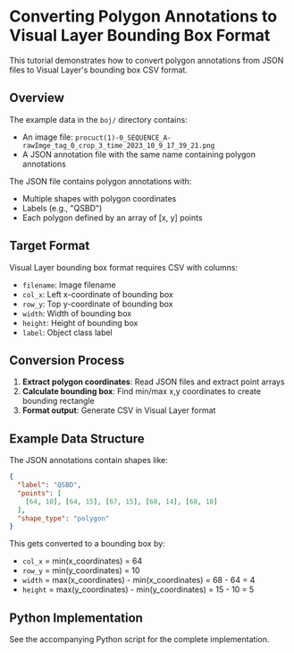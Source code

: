 # Converting Polygon Annotations to Visual Layer Bounding Box Format

This tutorial demonstrates how to convert polygon annotations from JSON files to Visual Layer's bounding box CSV format.

## Overview

The example data in the `boj/` directory contains:
- An image file: `procuct(1)-0_SEQUENCE_A-rawImge_tag_0_crop_3_time_2023_10_9_17_39_21.png`
- A JSON annotation file with the same name containing polygon annotations

The JSON file contains polygon annotations with:
- Multiple shapes with polygon coordinates
- Labels (e.g., "QSBD")
- Each polygon defined by an array of [x, y] points

## Target Format

Visual Layer bounding box format requires CSV with columns:
- `filename`: Image filename
- `col_x`: Left x-coordinate of bounding box
- `row_y`: Top y-coordinate of bounding box  
- `width`: Width of bounding box
- `height`: Height of bounding box
- `label`: Object class label

## Conversion Process

1. **Extract polygon coordinates**: Read JSON files and extract point arrays
2. **Calculate bounding box**: Find min/max x,y coordinates to create bounding rectangle
3. **Format output**: Generate CSV in Visual Layer format

## Example Data Structure

The JSON annotations contain shapes like:
```json
{
  "label": "QSBD",
  "points": [
    [64, 10], [64, 15], [67, 15], [68, 14], [68, 10]
  ],
  "shape_type": "polygon"
}
```

This gets converted to a bounding box by:
- `col_x` = min(x_coordinates) = 64
- `row_y` = min(y_coordinates) = 10  
- `width` = max(x_coordinates) - min(x_coordinates) = 68 - 64 = 4
- `height` = max(y_coordinates) - min(y_coordinates) = 15 - 10 = 5

## Python Implementation

See the accompanying Python script for the complete implementation.